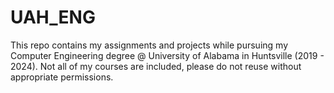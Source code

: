# UAH_ENG
This repo contains my assignments and projects while pursuing my Computer Engineering degree @ University of Alabama in Huntsville (2019 - 2024).
Not all of my courses are included, please do not reuse without appropriate permissions.

